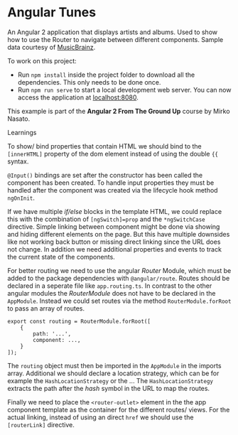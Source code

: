 # Angular Tunes

An Angular 2 application that displays artists and albums.
Used to show how to use the Router to navigate between different components.
Sample data courtesy of [MusicBrainz](https://musicbrainz.org/).

To work on this project:

* Run `npm install` inside the project folder to download all the dependencies. This only needs to be done once.
* Run `npm run serve` to start a local development web server. You can now access the application at [localhost:8080](http://localhost:8080/).

This example is part of the **Angular 2 From The Ground Up** course by Mirko Nasato.


Learnings

To show/ bind properties that contain HTML we should bind to the `[innerHTML]` property of the dom element instead of using the double `{{` syntax.

`@Input()` bindings are set after the constructor has been called the component has been created.
To handle input properties they must be handled after the component was created via the lifecycle hook method `ngOnInit`. 

If we have multiple *if/else* blocks in the template HTML, we could replace this with the combination of `[ngSwitch]=prop` and the `*ngSwitchCase` directive.
Simple linking between component might be done via showing and hiding different elements on the page.
But this have multiple downsides like not working back button or missing direct linking since the URL does not change.
In addition we need additional properties and events to track the current state of the components.

For better routing we need to use the angular *Router* Module, which must be added to the package dependencies with `@angular/route`.
Routes should be declared in a seperate file like `app.routing.ts`.
In contrast to the other angular modules the *RouterModule* does not have to be declared in the `AppModule`.
Instead we could set routes via the method `RouterModule.forRoot` to pass an array of routes.

```
export const routing = RouterModule.forRoot([
    {
        path: '...',
        component: ...,
    }
]);
```

The `routing` object must then be imported in the `AppModule` in the imports array.
Additional we should declare a location strategy, which can be for example the `HashLocationStrategy` or the ...
The `HashLocationStrategy` extracts the path after the *hash* symbol in the URL to map the routes.

Finally we need to place the `<router-outlet>` element in the the app component template as the container for the different routes/ views.
For the actual linking, instead of using an direct `href` we should use the `[routerLink]` directive.